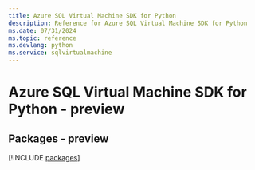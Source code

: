 ```yaml
---
title: Azure SQL Virtual Machine SDK for Python
description: Reference for Azure SQL Virtual Machine SDK for Python
ms.date: 07/31/2024
ms.topic: reference
ms.devlang: python
ms.service: sqlvirtualmachine
---
```

# Azure SQL Virtual Machine SDK for Python - preview
## Packages - preview
[!INCLUDE [packages](sql-virtual-machine-index.md)]